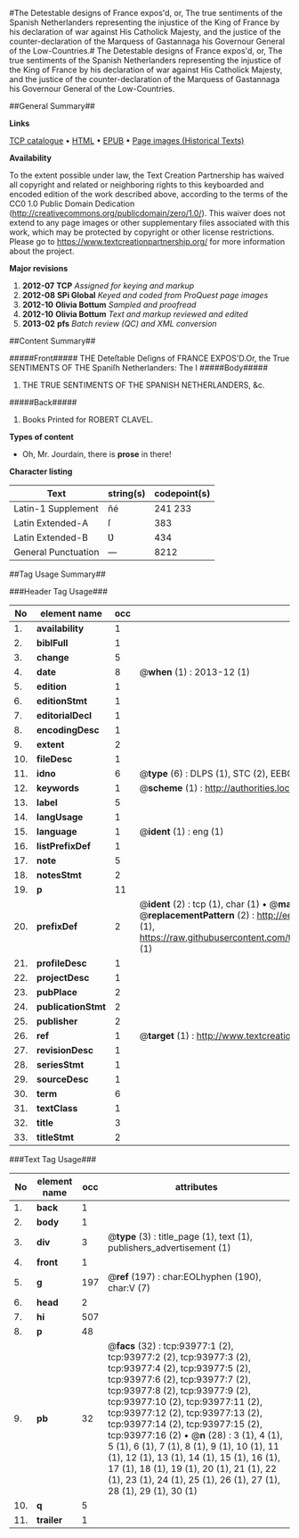 #The Detestable designs of France expos'd, or, The true sentiments of the Spanish Netherlanders representing the injustice of the King of France by his declaration of war against His Catholick Majesty, and the justice of the counter-declaration of the Marquess of Gastannaga his Governour General of the Low-Countries.#
The Detestable designs of France expos'd, or, The true sentiments of the Spanish Netherlanders representing the injustice of the King of France by his declaration of war against His Catholick Majesty, and the justice of the counter-declaration of the Marquess of Gastannaga his Governour General of the Low-Countries.

##General Summary##

**Links**

[TCP catalogue](http://www.ota.ox.ac.uk/tcp/)  • 
[HTML](http://tei.it.ox.ac.uk/tcp/Texts-HTML/free/A35/A35796.html)  • 
[EPUB](http://tei.it.ox.ac.uk/tcp/Texts-EPUB/free/A35/A35796.epub) • 
[Page images (Historical Texts)](https://historicaltexts.jisc.ac.uk/eebo-12795645e)

**Availability**

To the extent possible under law, the Text Creation Partnership has waived all copyright and related or neighboring rights to this keyboarded and encoded edition of the work described above, according to the terms of the CC0 1.0 Public Domain Dedication (http://creativecommons.org/publicdomain/zero/1.0/). This waiver does not extend to any page images or other supplementary files associated with this work, which may be protected by copyright or other license restrictions. Please go to https://www.textcreationpartnership.org/ for more information about the project.

**Major revisions**

1. __2012-07__ __TCP__ *Assigned for keying and markup*
1. __2012-08__ __SPi Global__ *Keyed and coded from ProQuest page images*
1. __2012-10__ __Olivia Bottum__ *Sampled and proofread*
1. __2012-10__ __Olivia Bottum__ *Text and markup reviewed and edited*
1. __2013-02__ __pfs__ *Batch review (QC) and XML conversion*

##Content Summary##

#####Front#####
THE Deteſtable Deſigns of FRANCE EXPOS'D.Or, the True SENTIMENTS OF THE Spaniſh Netherlanders: The I
#####Body#####

1. THE TRUE SENTIMENTS OF THE SPANISH NETHERLANDERS, &c.

#####Back#####

1. Books Printed for ROBERT CLAVEL.

**Types of content**

  * Oh, Mr. Jourdain, there is **prose** in there!

**Character listing**


|Text|string(s)|codepoint(s)|
|---|---|---|
|Latin-1 Supplement|ñé|241 233|
|Latin Extended-A|ſ|383|
|Latin Extended-B|Ʋ|434|
|General Punctuation|—|8212|

##Tag Usage Summary##

###Header Tag Usage###

|No|element name|occ|attributes|
|---|---|---|---|
|1.|__availability__|1||
|2.|__biblFull__|1||
|3.|__change__|5||
|4.|__date__|8| @__when__ (1) : 2013-12 (1)|
|5.|__edition__|1||
|6.|__editionStmt__|1||
|7.|__editorialDecl__|1||
|8.|__encodingDesc__|1||
|9.|__extent__|2||
|10.|__fileDesc__|1||
|11.|__idno__|6| @__type__ (6) : DLPS (1), STC (2), EEBO-CITATION (1), OCLC (1), VID (1)|
|12.|__keywords__|1| @__scheme__ (1) : http://authorities.loc.gov/ (1)|
|13.|__label__|5||
|14.|__langUsage__|1||
|15.|__language__|1| @__ident__ (1) : eng (1)|
|16.|__listPrefixDef__|1||
|17.|__note__|5||
|18.|__notesStmt__|2||
|19.|__p__|11||
|20.|__prefixDef__|2| @__ident__ (2) : tcp (1), char (1)  •  @__matchPattern__ (2) : ([0-9\-]+):([0-9IVX]+) (1), (.+) (1)  •  @__replacementPattern__ (2) : http://eebo.chadwyck.com/downloadtiff?vid=$1&page=$2 (1), https://raw.githubusercontent.com/textcreationpartnership/Texts/master/tcpchars.xml#$1 (1)|
|21.|__profileDesc__|1||
|22.|__projectDesc__|1||
|23.|__pubPlace__|2||
|24.|__publicationStmt__|2||
|25.|__publisher__|2||
|26.|__ref__|1| @__target__ (1) : http://www.textcreationpartnership.org/docs/. (1)|
|27.|__revisionDesc__|1||
|28.|__seriesStmt__|1||
|29.|__sourceDesc__|1||
|30.|__term__|6||
|31.|__textClass__|1||
|32.|__title__|3||
|33.|__titleStmt__|2||


###Text Tag Usage###

|No|element name|occ|attributes|
|---|---|---|---|
|1.|__back__|1||
|2.|__body__|1||
|3.|__div__|3| @__type__ (3) : title_page (1), text (1), publishers_advertisement (1)|
|4.|__front__|1||
|5.|__g__|197| @__ref__ (197) : char:EOLhyphen (190), char:V (7)|
|6.|__head__|2||
|7.|__hi__|507||
|8.|__p__|48||
|9.|__pb__|32| @__facs__ (32) : tcp:93977:1 (2), tcp:93977:2 (2), tcp:93977:3 (2), tcp:93977:4 (2), tcp:93977:5 (2), tcp:93977:6 (2), tcp:93977:7 (2), tcp:93977:8 (2), tcp:93977:9 (2), tcp:93977:10 (2), tcp:93977:11 (2), tcp:93977:12 (2), tcp:93977:13 (2), tcp:93977:14 (2), tcp:93977:15 (2), tcp:93977:16 (2)  •  @__n__ (28) : 3 (1), 4 (1), 5 (1), 6 (1), 7 (1), 8 (1), 9 (1), 10 (1), 11 (1), 12 (1), 13 (1), 14 (1), 15 (1), 16 (1), 17 (1), 18 (1), 19 (1), 20 (1), 21 (1), 22 (1), 23 (1), 24 (1), 25 (1), 26 (1), 27 (1), 28 (1), 29 (1), 30 (1)|
|10.|__q__|5||
|11.|__trailer__|1||
